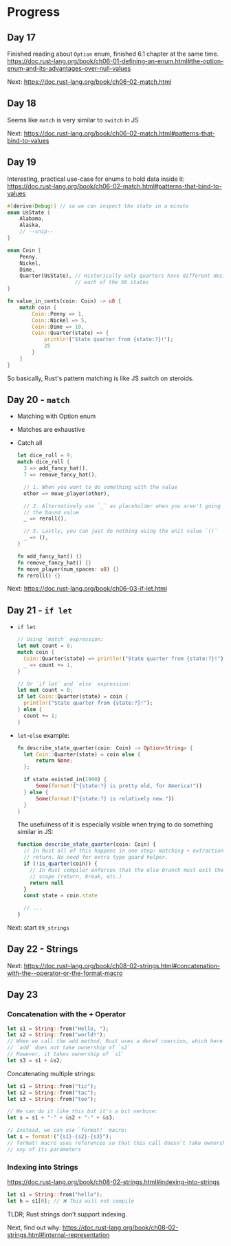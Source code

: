 # Progress

## Day 17

Finished reading about `Option` enum, finished 6.1 chapter at the same time.
https://doc.rust-lang.org/book/ch06-01-defining-an-enum.html#the-option-enum-and-its-advantages-over-null-values

Next: https://doc.rust-lang.org/book/ch06-02-match.html

## Day 18

Seems like `match` is very similar to `switch` in JS

Next: https://doc.rust-lang.org/book/ch06-02-match.html#patterns-that-bind-to-values

## Day 19

Interesting, practical use-case for enums to hold data inside it:
https://doc.rust-lang.org/book/ch06-02-match.html#patterns-that-bind-to-values

```rust
#[derive(Debug)] // so we can inspect the state in a minute
enum UsState {
    Alabama,
    Alaska,
    // --snip--
}

enum Coin {
    Penny,
    Nickel,
    Dime,
    Quarter(UsState), // Historically only quarters have different designs for
                      // each of the 50 states
}

fn value_in_cents(coin: Coin) -> u8 {
    match coin {
        Coin::Penny => 1,
        Coin::Nickel => 5,
        Coin::Dime => 10,
        Coin::Quarter(state) => {
            println!("State quarter from {state:?}!");
            25
        }
    }
}
```

So basically, Rust's pattern matching is like JS switch on steroids.

## Day 20 - `match`

- Matching with Option enum
- Matches are exhaustive
- Catch all

  ```rust
  let dice_roll = 9;
  match dice_roll {
    3 => add_fancy_hat(),
    7 => remove_fancy_hat(),

    // 1. When you want to do something with the value
    other => move_player(other),

    // 2. Alternatively use `_` as placeholder when you aren't going to use
    // the bound value
    _ => reroll(),

    // 3. Lastly, you can just do nothing using the unit value `()`
    _ => (),
  }

  fn add_fancy_hat() {}
  fn remove_fancy_hat() {}
  fn move_player(num_spaces: u8) {}
  fn reroll() {}
  ```

Next: https://doc.rust-lang.org/book/ch06-03-if-let.html

## Day 21 - `if let`

- `if let`

  ```rust
  // Using `match` expression:
  let mut count = 0;
  match coin {
    Coin::Quarter(state) => println!("State quarter from {state:?}!"),
    _ => count += 1,
  }

  // Or `if let` and `else` expression:
  let mut count = 0;
  if let Coin::Quarter(state) = coin {
    println!("State quarter from {state:?}!");
  } else {
    count += 1;
  }
  ```

- `let`-`else` example:

  ```rust
  fn describe_state_quarter(coin: Coin) -> Option<String> {
    let Coin::Quarter(state) = coin else {
        return None;
    };

    if state.existed_in(1900) {
        Some(format!("{state:?} is pretty old, for America!"))
    } else {
        Some(format!("{state:?} is relatively new."))
    }
  }
  ```

  The usefulness of it is especially visible when trying to do something similar in JS:

  ```js
  function describe_state_quarter(coin: Coin) {
    // In Rust all of this happens in one step: matching + extraction + early
    // return. No need for extra type guard helper.
    if (!is_quarter(coin)) {
      // In Rust compiler enforces that the else branch must exit the current
      // scope (return, break, etc.)
      return null
    }
    const state = coin.state

    // ...
  }
  ```

Next: start `09_strings`

## Day 22 - Strings

Next:
https://doc.rust-lang.org/book/ch08-02-strings.html#concatenation-with-the--operator-or-the-format-macro

## Day 23

### Concatenation with the + Operator

```rust
let s1 = String::from("Hello, ");
let s2 = String::from("world!");
// When we call the add method, Rust uses a deref coercion, which here turns &s2 into &s2[..]
// `add` does not take ownership of `s2`
// However, it takes ownership of `s1`
let s3 = s1 + &s2;
```

Concatenating multiple strings:

```rust
let s1 = String::from("tic");
let s2 = String::from("tac");
let s3 = String::from("toe");

// We can do it like this but it's a bit verbose:
let s = s1 + "-" + &s2 + "-" + &s3;

// Instead, we can use `format!` macro:
let s = format!("{s1}-{s2}-{s3}");
// format! macro uses references so that this call doesn’t take ownership of
// any of its parameters
```

### Indexing into Strings

https://doc.rust-lang.org/book/ch08-02-strings.html#indexing-into-strings

```rust
let s1 = String::from("hello");
let h = s1[0]; // ❌ This will not compile
```

TLDR; Rust strings don’t support indexing.

Next, find out why: https://doc.rust-lang.org/book/ch08-02-strings.html#internal-representation
